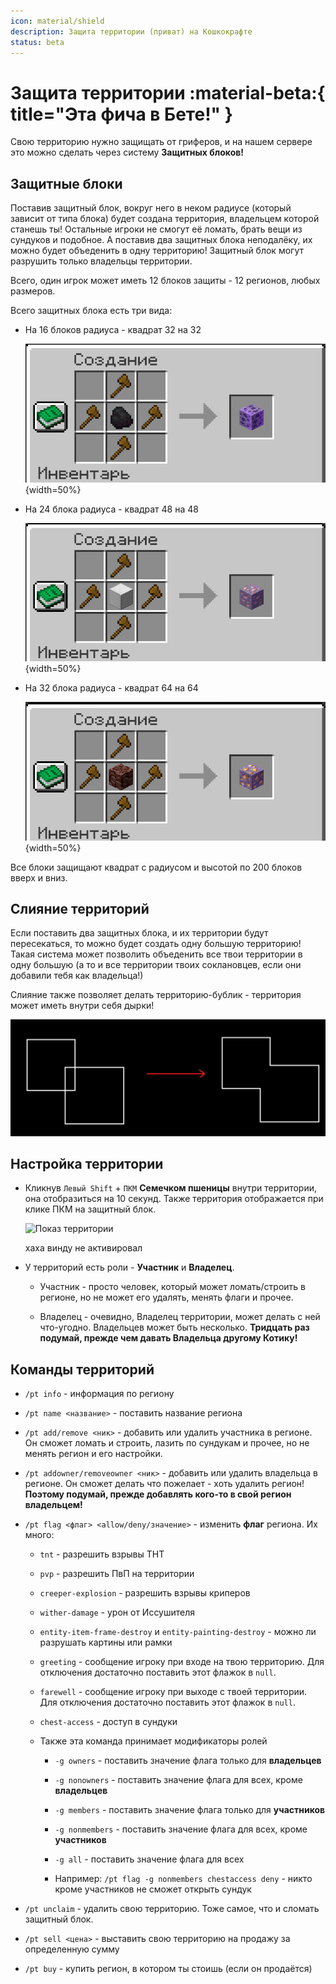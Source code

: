 ```yaml
---
icon: material/shield
description: Защита территории (приват) на Кошкокрафте
status: beta
---
```


# Защита территории :material-beta:{ title="Эта фича в Бете!" }

Свою территорию нужно защищать от гриферов, и на нашем сервере это можно сделать через систему **Защитных блоков!**

## Защитные блоки 

Поставив защитный блок, вокруг него в неком радиусе (который зависит от типа блока) будет создана территория, владельцем которой станешь ты! Остальные игроки не смогут её ломать, брать вещи из сундуков и подобное. А поставив два защитных блока неподалёку, их можно будет объеденить в одну территорию! Защитный блок могут разрушить только владельцы территории.

Всего, один игрок может иметь 12 блоков защиты - 12 регионов, любых размеров.

Всего защитных блока есть три вида:

- На 16 блоков радиуса - квадрат 32 на 32

    ![Крафт блока защиты на 16](/assets/gameplay/unique/land_protection/16.png){width=50%}

- На 24 блока радиуса - квадрат 48 на    48

    ![Крафт блока защиты на 24](/assets/gameplay/unique/land_protection/24.png){width=50%}

- На 32 блока радиуса - квадрат 64 на 64

    ![Крафт блока защиты на 32](/assets/gameplay/unique/land_protection/32.png){width=50%}

Все блоки защищают квадрат с радиусом и высотой по 200 блоков вверх и вниз.

## Слияние территорий

Если поставить два защитных блока, и их территории будут пересекаться, то можно будет создать одну большую территорию! Такая система может позволить объеденить все твои территории в одну большую (а то и все территории твоих соклановцев, если они добавили тебя как владельца!)

Слияние также позволяет делать территорию-бублик - территория может иметь внутри себя дырки!

![Слияние территорий](/assets/gameplay/unique/land_protection/protect_territory.png)

## Настройка территории

- Кликнув `Левый Shift` + `ПКМ` **Семечком пшеницы** внутри территории, она отобразиться на 10 секунд. Также территория отображается при клике ПКМ на защитный блок.

    ![Показ территории](/assets/gameplay/unique/land_protection/land_show.gif)

    <span class="gray">хаха винду не активировал</span>

- У территорий есть роли - **Участник** и **Владелец**.

    - Участник - просто человек, который может ломать/строить в регионе, но не может его удалять, менять флаги и прочее.

    - Владелец - очевидно, Владелец территории, может делать с ней что-угодно. Владельцев может быть несколько. <span class="red">**Тридцать раз подумай, прежде чем давать Владельца другому Котику!**</span>

## Команды территорий

- `/pt info` - информация по региону

- `/pt name <название>` - поставить название региона

- `/pt add/remove <ник>` - добавить или удалить участника в регионе. Он сможет ломать и строить, лазить по сундукам и прочее, но не менять регион и его настройки.

- `/pt addowner/removeowner <ник>` - добавить или удалить владельца в регионе. Он сможет делать что пожелает - хоть удалить регион! <span class="red">**Поэтому подумай, прежде добавлять кого-то в свой регион владельцем!**</span>

- `/pt flag <флаг> <allow/deny/значение>` - изменить **флаг** региона. Их много:

    - `tnt` - разрешить взрывы ТНТ

    - `pvp` - разрешить ПвП на территории

    - `creeper-explosion` - разрешить взрывы криперов

    - `wither-damage` - урон от Иссушителя

    - `entity-item-frame-destroy` и `entity-painting-destroy` - можно ли разрушать картины или рамки

    - `greeting` - сообщение игроку при входе на твою территорию. Для отключения достаточно поставить этот флажок в `null`.

    - `farewell` - сообщение игроку при выходе с твоей территории. Для отключения достаточно поставить этот флажок в `null`.

    - `chest-access` - доступ в сундуки

    - Также эта команда принимает модификаторы ролей

        - `-g owners` - поставить значение флага только для **владельцев**

        - `-g nonowners` - поставить значение флага для всех, кроме **владельцев**

        - `-g members` - поставить значение флага только для **участников**

        - `-g nonmembers` - поставить значение флага для всех, кроме **участников**

        - `-g all` - поставить значение флага для всех

        - Например: `/pt flag -g nonmembers chestaccess deny` - никто кроме участников не сможет открыть сундук

- `/pt unclaim` - удалить свою территорию. Тоже самое, что и сломать защитный блок.

- `/pt sell <цена>` - выставить свою территорию на продажу за определенную сумму

- `/pt buy` - купить регион, в котором ты стоишь (если он продаётся)